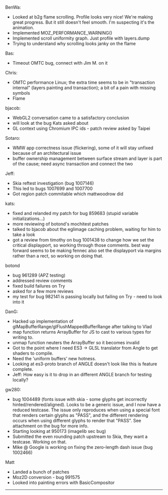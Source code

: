 BenWa:
* Looked at b2g flame scrolling. Profile looks very nice! We're making great progress. But it still doesn't feel smooth. I'm suspecting it's the animation.
* Implemented MOZ_PERFORMANCE_WARNING()
* Implemented scroll uniformity graph. Just profile with layers.dump
* Trying to understand why scrolling looks janky on the flame

Bas:
* Timeout OMTC bug, connect with Jim M. on it

Chris:
* OMTC performance Linux; the extra time seems to be in "transaction internal" (layers painting and transaction); a bit of a pain with missing symbols
* Flame

bjacob:
* WebGL2 conversation came to a satisfactory conclusion
* will look at the bug Kats  asked about
* GL context using Chromium IPC ids - patch review asked by Taipei

Sotaro:
* WMW app correctness issue (flickering), some of it will stay unfixed because of an architectural issue
* buffer ownership management between surface stream and layer is part of the cause; need async transaction and connect the two

Jeff:
* Skia reftest investigation (bug 1007146)
* This led to bugs 1007699 and 1007700
* Got region patch commitable which mattwoodrow did

kats:
* fixed and relanded my patch for bug 859683 (stupid variable initializations…)
* more reviewing of botond's mochitest patches
* talked to bjacob about the eglimage caching problem, waiting for him to take a look
* got a review from timothy on bug 1001438 to change how we set the critical displayport, so working through those comments. best way forward seems to be making fennec also set the displayport via margins rather than a rect, so working on doing that.

botond
* bug 961289 (APZ testing)
* addressed review comments
* fixed build failures on Try
* asked for a few more reviews
* my test for bug 982141 is passing locally but failing on Try - need to look into it

DanG:
* Hacked up implementation of glMapBufferRange/glFlushMappedBufferRange after talking to Vlad
* map function returns ArrayBuffer for JS to cast to various types for writing to.
* unmap function neuters the ArrayBuffer so it becomes invalid
* Got to the point where I need ES3 -> GLSL translator from Angle to get shaders to compile.
* Need the 'uniform buffers' new hotness.
* Looking at es3-proto branch of ANGLE doesn't look like this is feature complete.
* Jeff: How easy is it to drop in an different ANGLE branch for testing locally?

gw280:
* bug 1004489 (fonts issue with skia - some glyphs get incorrectly hinted/rendered/aligned). Looks to be a generic issue, and I now have a reduced testcase. The issue only reproduces when using a special font that renders certain glyphs as "PASS", and the different rendering occurs when using different glyphs to render that "PASS". See attachment on the bug for more info.
* Starting looking at 950173 (imagelib sec bug)
* Submitted the even rounding patch upstream to Skia, they want a testcase. Working on that.
* Mike @ Google is working on fixing the zero-length dash issue (bug 1002466)



Matt
* Landed a bunch of patches
* Moz2D conversion - bug 991575
* Looked into painting errors with BasicCompositor

________________


